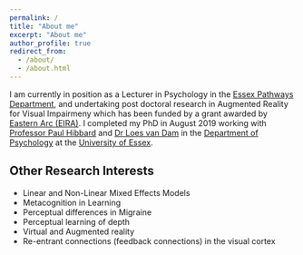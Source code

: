 ```yaml
---
permalink: /
title: "About me"
excerpt: "About me"
author_profile: true
redirect_from: 
  - /about/
  - /about.html
---
```


I am currently in position as a Lecturer in Psychology in the [Essex Pathways Department](https://www.essex.ac.uk/departments/essex-pathways), and undertaking post doctoral research in Augmented Reality for Visual Impairmeny which has been funded by a grant awarded by [Eastern Arc (EIRA)](http://easternarc.ac.uk/eira/).  I completed my PhD in August 2019 working with [Professor Paul Hibbard](https://www1.essex.ac.uk/psychology/staff/profile.aspx?ID=3193) and [Dr Loes van Dam](https://www1.essex.ac.uk/psychology/staff/profile.aspx?ID=4959) in the [Department of Psychology](https://www.essex.ac.uk/departments/psychology) at the [University of Essex](https://www.essex.ac.uk).


## Other Research Interests
* Linear and Non-Linear Mixed Effects Models
* Metacognition in Learning
* Perceptual differences in Migraine
* Perceptual learning of depth 
* Virtual and Augmented reality
* Re-entrant connections (feedback connections) in the visual cortex










